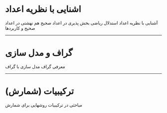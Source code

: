 # اشنایی با نظریه اعداد

آشنایی با نظریه اعداد
استدلال ریاضی
بخش پذیری در اعداد صحیح
هم نهشتی در اعداد صحیح و کاربردها

-----

# گراف و مدل سازی

معرفی گراف
مدل سازی با گراف

-----
# ترکیبیات (شمارش)

مباحثی در ترکیبیات
روشهایی برای شمارش